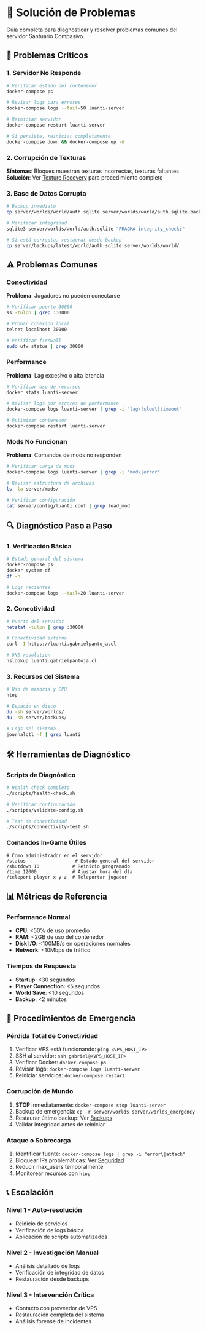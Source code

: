 # 🔧 Solución de Problemas

Guía completa para diagnosticar y resolver problemas comunes del servidor Santuario Compasivo.

## 🚨 Problemas Críticos

### 1. Servidor No Responde
```bash
# Verificar estado del contenedor
docker-compose ps

# Revisar logs para errores
docker-compose logs --tail=50 luanti-server

# Reiniciar servidor
docker-compose restart luanti-server

# Si persiste, reiniciar completamente
docker-compose down && docker-compose up -d
```

### 2. Corrupción de Texturas
**Síntomas**: Bloques muestran texturas incorrectas, texturas faltantes
**Solución**: Ver [Texture Recovery](texture-recovery.md) para procedimiento completo

### 3. Base de Datos Corrupta
```bash
# Backup inmediato
cp server/worlds/world/auth.sqlite server/worlds/world/auth.sqlite.backup

# Verificar integridad
sqlite3 server/worlds/world/auth.sqlite "PRAGMA integrity_check;"

# Si está corrupta, restaurar desde backup
cp server/backups/latest/world/auth.sqlite server/worlds/world/
```

## ⚠️ Problemas Comunes

### Conectividad
**Problema**: Jugadores no pueden conectarse
```bash
# Verificar puerto 30000
ss -tulpn | grep :30000

# Probar conexión local
telnet localhost 30000

# Verificar firewall
sudo ufw status | grep 30000
```

### Performance
**Problema**: Lag excesivo o alta latencia
```bash
# Verificar uso de recursos
docker stats luanti-server

# Revisar logs por errores de performance
docker-compose logs luanti-server | grep -i "lag\|slow\|timeout"

# Optimizar contenedor
docker-compose restart luanti-server
```

### Mods No Funcionan
**Problema**: Comandos de mods no responden
```bash
# Verificar carga de mods
docker-compose logs luanti-server | grep -i "mod\|error"

# Revisar estructura de archivos
ls -la server/mods/

# Verificar configuración
cat server/config/luanti.conf | grep load_mod
```

## 🔍 Diagnóstico Paso a Paso

### 1. Verificación Básica
```bash
# Estado general del sistema
docker-compose ps
docker system df
df -h

# Logs recientes
docker-compose logs --tail=20 luanti-server
```

### 2. Conectividad
```bash
# Puerto del servidor
netstat -tulpn | grep :30000

# Conectividad externa
curl -I https://luanti.gabrielpantoja.cl

# DNS resolution
nslookup luanti.gabrielpantoja.cl
```

### 3. Recursos del Sistema
```bash
# Uso de memoria y CPU
htop

# Espacio en disco
du -sh server/worlds/
du -sh server/backups/

# Logs del sistema
journalctl -f | grep luanti
```

## 🛠️ Herramientas de Diagnóstico

### Scripts de Diagnóstico
```bash
# Health check completo
./scripts/health-check.sh

# Verificar configuración
./scripts/validate-config.sh

# Test de conectividad
./scripts/connectivity-test.sh
```

### Comandos In-Game Útiles
```
# Como administrador en el servidor
/status                  # Estado general del servidor
/shutdown 10            # Reinicio programado
/time 12000             # Ajustar hora del día
/teleport player x y z  # Teleportar jugador
```

## 📊 Métricas de Referencia

### Performance Normal
- **CPU**: <50% de uso promedio
- **RAM**: <2GB de uso del contenedor
- **Disk I/O**: <100MB/s en operaciones normales
- **Network**: <10Mbps de tráfico

### Tiempos de Respuesta
- **Startup**: <30 segundos
- **Player Connection**: <5 segundos
- **World Save**: <10 segundos
- **Backup**: <2 minutos

## 🚨 Procedimientos de Emergencia

### Pérdida Total de Conectividad
1. Verificar VPS está funcionando: `ping <VPS_HOST_IP>`
2. SSH al servidor: `ssh gabriel@<VPS_HOST_IP>`
3. Verificar Docker: `docker-compose ps`
4. Revisar logs: `docker-compose logs luanti-server`
5. Reiniciar servicios: `docker-compose restart`

### Corrupción de Mundo
1. **STOP** inmediatamente: `docker-compose stop luanti-server`
2. Backup de emergencia: `cp -r server/worlds server/worlds_emergency`
3. Restaurar último backup: Ver [Backups](backups.md)
4. Validar integridad antes de reiniciar

### Ataque o Sobrecarga
1. Identificar fuente: `docker-compose logs | grep -i "error\|attack"`
2. Bloquear IPs problemáticas: Ver [Seguridad](../admin/seguridad-y-bloqueos.md)
3. Reducir max_users temporalmente
4. Monitorear recursos con `htop`

## 📞 Escalación

### Nivel 1 - Auto-resolución
- Reinicio de servicios
- Verificación de logs básica
- Aplicación de scripts automatizados

### Nivel 2 - Investigación Manual
- Análisis detallado de logs
- Verificación de integridad de datos
- Restauración desde backups

### Nivel 3 - Intervención Crítica
- Contacto con proveedor de VPS
- Restauración completa del sistema
- Análisis forense de incidentes